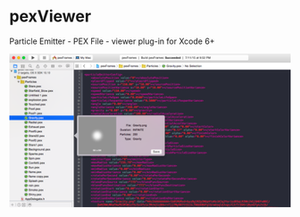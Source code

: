 # pexViewer
Particle Emitter - PEX File - viewer plug-in for Xcode 6+

![PexViewer](https://raw.githubusercontent.com/BinaryBlobs/pexViewer/master/screenshots/PexViewer_XCode6_PlugIn.png)
